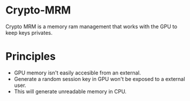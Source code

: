 # Crypto-MRM
Crypto MRM is a memory ram management that works with the GPU to keep keys privates.

# Principles
- GPU memory isn't easily accesible from an external.
- Generate a random session key in GPU won't be exposed to a external user.
- This will generate unreadable memory in CPU.
